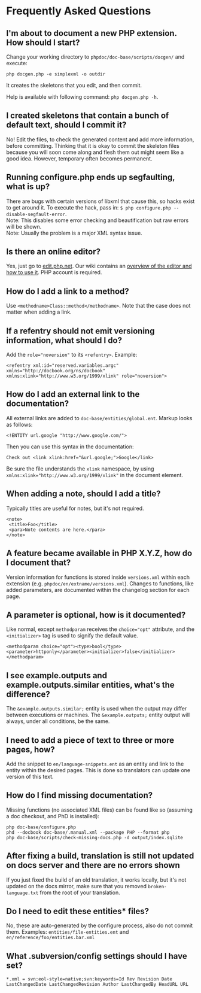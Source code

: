 # Frequently Asked Questions

## I'm about to document a new PHP extension. How should I start?
Change your working directory to `phpdoc/doc-base/scripts/docgen/` and execute:
```
php docgen.php -e simplexml -o outdir
```

It creates the skeletons that you edit, and then commit.

Help is available with following command: `php docgen.php -h`.

## I created skeletons that contain a bunch of default text, should I commit it?
No! Edit the files, to check the generated content and add more information,
before committing. Thinking that it is okay to commit the skeleton files because
you will soon come along and flesh them out might seem like a good idea. However,
temporary often becomes permanent.

## Running configure.php ends up segfaulting, what is up?
There are bugs with certain versions of libxml that cause this, so hacks exist to get around it.
To execute the hack, pass in: `$ php configure.php --disable-segfault-error`.  
Note: This disables some error checking and beautification but raw errors will be shown.  
Note: Usually the problem is a major XML syntax issue.

## Is there an online editor?
Yes, just go to [edit.php.net][editor]. Our wiki contains an [overview of the editor and how to use it][editor-tutorial].
PHP account is required.

## How do I add a link to a method?
Use `<methodname>Class::method</methodname>`. Note that the case does not matter when adding a link.

## If a refentry should not emit versioning information, what should I do?
Add the `role="noversion"` to its `<refentry>`. Example:
```
<refentry xml:id="reserved.variables.argc" xmlns="http://docbook.org/ns/docbook" xmlns:xlink="http://www.w3.org/1999/xlink" role="noversion">
```

## How do I add an external link to the documentation?
All external links are added to `doc-base/entities/global.ent`. Markup looks as follows:
```
<!ENTITY url.google "http://www.google.com/">
```
Then you can use this syntax in the documentation:
```
Check out <link xlink:href="&url.google;">Google</link>
```
Be sure the file understands the `xlink` namespace, by using `xmlns:xlink="http://www.w3.org/1999/xlink"` in the document element.

## When adding a note, should I add a title?
Typically titles are useful for notes, but it's not required.
```
<note>
 <title>Foo</title>
 <para>Note contents are here.</para>
</note>
```

## A feature became available in PHP X.Y.Z, how do I document that?
Version information for functions is stored inside `versions.xml` within
each extension (e.g. `phpdoc/en/extname/versions.xml`). Changes to functions,
like added parameters, are documented within the changelog section for each page.

## A parameter is optional, how is it documented?
Like normal, except `methodparam` receives the `choice="opt"` attribute, and
the `<initializer>` tag is used to signify the default value.
```
<methodparam choice="opt"><type>bool</type><parameter>httponly</parameter><initializer>false</initializer></methodparam>
```

## I see example.outputs and example.outputs.similar entities, what's the difference?
The `&example.outputs.similar;` entity is used when the output may differ between executions or machines.
The `&example.outputs;` entity output will always, under all conditions, be the same.

## I need to add a piece of text to three or more pages, how?
Add the snippet to `en/language-snippets.ent` as an entity and link to the entity within the desired pages.
This is done so translators can update one version of this text.

## How do I find missing documentation?
Missing functions (no associated XML files) can be found like so (assuming a doc checkout, and PhD is installed):
```
php doc-base/configure.php
phd --docbook doc-base/.manual.xml --package PHP --format php
php doc-base/scripts/check-missing-docs.php -d output/index.sqlite
```

## After fixing a build, translation is still not updated on docs server and there are no errors shown
If you just fixed the build of an old translation, it works locally, but it's not updated on the docs
mirror, make sure that you removed `broken-language.txt` from the root of your translation.

## Do I need to edit these entities* files?
No, these are auto-generated by the configure process, also do not commit them.
Examples: `entities/file-entities.ent` and `en/reference/foo/entities.bar.xml`

## What .subversion/config settings should I have set?
```
*.xml = svn:eol-style=native;svn:keywords=Id Rev Revision Date LastChangedDate LastChangedRevision Author LastChangedBy HeadURL URL
```

[editor]: https://edit.php.net
[editor-tutorial]: https://wiki.php.net/doc/editor
